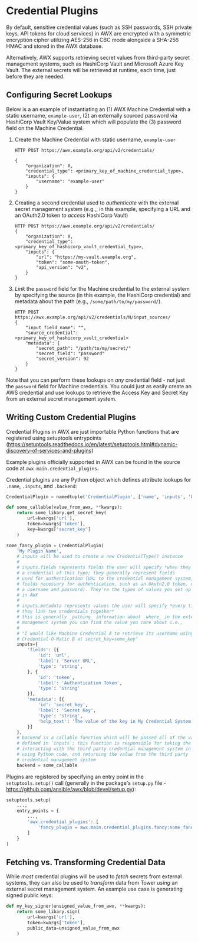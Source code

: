 Credential Plugins
==================

By default, sensitive credential values (such as SSH passwords, SSH private
keys, API tokens for cloud services) in AWX are encrypted with a symmetric
encryption cipher utilizing AES-256 in CBC mode alongside a SHA-256 HMAC and
stored in the AWX database.

Alternatively, AWX supports retrieving secret values from third-party secret
management systems, such as HashiCorp Vault and Microsoft Azure Key Vault. The external secrets will be retrieved at runtime, each time, just before they are needed.

Configuring Secret Lookups
--------------------------

Below is a an example of instantiating an (1) AWX Machine Credential with a static username, `example-user`, (2) an externally sourced password via HashiCorp Vault Key/Value system which will populate the (3) password field on the Machine Credential.

1.  Create the Machine Credential with static username, `example-user`

    ```shell
    HTTP POST https://awx.example.org/api/v2/credentials/

    {
        "organization": X,
        "credential_type": <primary_key_of_machine_credential_type>,
        "inputs": {
            "username": "example-user"
        }
    }

2.  Creating a second credential used to _authenticate_ with the external
    secret management system (e.g.,, in this example, specifying a URL and an
    OAuth2.0 token _to access_ HashiCorp Vault)

    ```shell
    HTTP POST https://awx.example.org/api/v2/credentials/
    {
        "organization": X,
        "credential_type": <primary_key_of_hashicorp_vault_credential_type>,
        "inputs": {
            "url": "https://my-vault.example.org",
            "token": "some-oauth-token",
            "api_version": "v2",
        }
    }

3.  _Link_ the `password` field for the Machine credential to the external
    system by specifying the source (in this example, the HashiCorp credential)
    and metadata about the path (e.g., `/some/path/to/my/password/`).

    ```shell
    HTTP POST https://awx.example.org/api/v2/credentials/N/input_sources/
    {
        "input_field_name": "",
        "source_credential": <primary_key_of_hashicorp_vault_credential>
        "metadata": {
            "secret_path": "/path/to/my/secret/"
            "secret_field": "password"
            "secret_version": 92
        }
    }
    ```

Note that you can perform these lookups on *any* credential field - not just
the `password` field for Machine credentials.  You could just as easily create
an AWS credential and use lookups to retrieve the Access Key and Secret Key
from an external secret management system.

Writing Custom Credential Plugins
----------------------------------

Credential Plugins in AWX are just importable Python functions that are
registered using setuptools entrypoints
(https://setuptools.readthedocs.io/en/latest/setuptools.html#dynamic-discovery-of-services-and-plugins)

Example plugins officially supported in AWX can be found in the source code at
`awx.main.credential_plugins`.

Credential plugins are any Python object which defines attribute lookups for `.name`, `.inputs`, and `.backend`:

```python
CredentialPlugin = namedtuple('CredentialPlugin', ['name', 'inputs', 'backend'])

def some_callable(value_from_awx, **kwargs):
    return some_libary.get_secret_key(
        url=kwargs['url'],
        token=kwargs['token'],
        key=kwargs['secret_key']
    )

some_fancy_plugin = CredentialPlugin(
    'My Plugin Name',
    # inputs will be used to create a new CredentialType() instance
    #
    # inputs.fields represents fields the user will specify *when they create*
    # a credential of this type; they generally represent fields
    # used for authentication (URL to the credential management system, any
    # fields necessary for authentication, such as an OAuth2.0 token, or
    # a username and password). They're the types of values you set up _once_
    # in AWX
    #
    # inputs.metadata represents values the user will specify *every time
    # they link two credentials together*
    # this is generally _pathing_ information about _where_ in the external
    # management system you can find the value you care about i.e.,
    #
    # "I would like Machine Credential A to retrieve its username using
    # Credential-O-Matic B at secret_key=some_key"
    inputs={
        'fields': [{
            'id': 'url',
            'label': 'Server URL',
            'type': 'string',
        }, {
            'id': 'token',
            'label': 'Authentication Token',
            'type': 'string'
        }],
        'metadata': [{
            'id': 'secret_key',
            'label': 'Secret Key',
            'type': 'string',
            'help_text': 'The value of the key in My Credential System to fetch.'
        }]
    },
    # backend is a callable function which will be passed all of the values
    # defined in `inputs`; this function is responsible for taking the arguments,
    # interacting with the third party credential management system in question
    # using Python code, and returning the value from the third party
    # credential management system
    backend = some_callable
```

Plugins are registered by specifying an entry point in the `setuptools.setup()`
call (generally in the package's `setup.py` file - https://github.com/ansible/awx/blob/devel/setup.py):

```python
setuptools.setup(
    ...,
    entry_points = {
        ...,
        'awx.credential_plugins': [
            'fancy_plugin = awx.main.credential_plugins.fancy:some_fancy_plugin',
        ]
    }
)
```

Fetching vs. Transforming Credential Data
-----------------------------------------
While _most_ credential plugins will be used to _fetch_ secrets from external
systems, they can also be used to *transform* data from Tower _using_ an
external secret management system.  An example use case is generating signed
public keys:

```python
def my_key_signer(unsigned_value_from_awx, **kwargs):
    return some_libary.sign(
        url=kwargs['url'],
        token=kwargs['token'],
        public_data=unsigned_value_from_awx
    )
```
